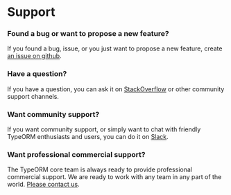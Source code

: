# Support

### Found a bug or want to propose a new feature?

If you found a bug, issue, or you just want to propose a new feature, create [an issue on github](https://github.com/typeorm/typeorm/issues).

### Have a question?

If you have a question, you can ask it on [StackOverflow](https://stackoverflow.com/questions/tagged/typeorm) or other community support channels.

### Want community support?

If you want community support, or simply want to chat with friendly TypeORM enthusiasts and users, you can do it on [Slack](https://join.slack.com/t/typeorm/shared_invite/enQtNDQ1MzA3MDA5MTExLTFiNDEyOGUxZGQyYWIwOTA0NDQxODdkOGQ0OTUxNzFjYjUwY2E0ZmFlODc5OTYyYzAzNGM3MGZjYzhjYTBiZTY).

### Want professional commercial support?

The TypeORM core team is always ready to provide professional commercial support.
We are ready to work with any team in any part of the world.
[Please contact us](mailto:support@typeorm.io).
